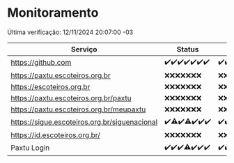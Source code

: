 # Monitoramento

Última verificação: 12/11/2024 20:07:00 -03

|Serviço|Status|Últimas 24h|
|---|---|---|
|https://github.com|<span title="2024-11-05: OK=23">✔️</span><span title="2024-11-06: OK=23">✔️</span><span title="2024-11-07: OK=23">✔️</span><span title="2024-11-08: OK=23">✔️</span><span title="2024-11-09: OK=23">✔️</span><span title="2024-11-10: OK=23">✔️</span><span title="2024-11-11: OK=22">✔️</span>|<span title="11/11/2024 20:07:00 -03 : 200">✔️</span><span title="11/11/2024 21:39:00 -03 : 200">✔️</span><span title="11/11/2024 23:07:00 -03 : 200">✔️</span><span title="12/11/2024 00:10:00 -03 : 200">✔️</span><span title="12/11/2024 01:10:00 -03 : 200">✔️</span><span title="12/11/2024 02:08:00 -03 : 200">✔️</span><span title="12/11/2024 03:11:00 -03 : 200">✔️</span><span title="12/11/2024 04:08:00 -03 : 200">✔️</span><span title="12/11/2024 05:11:00 -03 : 200">✔️</span><span title="12/11/2024 06:08:00 -03 : 200">✔️</span><span title="12/11/2024 07:08:00 -03 : 200">✔️</span><span title="12/11/2024 08:07:00 -03 : 200">✔️</span><span title="12/11/2024 09:15:00 -03 : 200">✔️</span><span title="12/11/2024 10:16:00 -03 : 200">✔️</span><span title="12/11/2024 11:08:00 -03 : 200">✔️</span><span title="12/11/2024 12:08:00 -03 : 200">✔️</span><span title="12/11/2024 13:09:00 -03 : 200">✔️</span><span title="12/11/2024 14:07:00 -03 : 200">✔️</span><span title="12/11/2024 15:10:00 -03 : 200">✔️</span><span title="12/11/2024 16:06:00 -03 : 200">✔️</span><span title="12/11/2024 17:08:00 -03 : 200">✔️</span><span title="12/11/2024 18:07:00 -03 : 200">✔️</span><span title="12/11/2024 19:07:00 -03 : 200">✔️</span><span title="12/11/2024 20:07:00 -03 : 200">✔️</span>|
|https://paxtu.escoteiros.org.br|<span title="2024-11-05: Falhas=23">❌</span><span title="2024-11-06: Falhas=23">❌</span><span title="2024-11-07: Falhas=23">❌</span><span title="2024-11-08: Falhas=23">❌</span><span title="2024-11-09: Falhas=23">❌</span><span title="2024-11-10: Falhas=23">❌</span><span title="2024-11-11: Falhas=22">❌</span>|<span title="11/11/2024 20:07:00 -03 : 403">❌</span><span title="11/11/2024 21:39:00 -03 : 403">❌</span><span title="11/11/2024 23:07:00 -03 : 403">❌</span><span title="12/11/2024 00:10:00 -03 : 403">❌</span><span title="12/11/2024 01:10:00 -03 : 403">❌</span><span title="12/11/2024 02:08:00 -03 : 403">❌</span><span title="12/11/2024 03:11:00 -03 : 403">❌</span><span title="12/11/2024 04:08:00 -03 : 403">❌</span><span title="12/11/2024 05:11:00 -03 : 403">❌</span><span title="12/11/2024 06:08:00 -03 : 403">❌</span><span title="12/11/2024 07:08:00 -03 : 403">❌</span><span title="12/11/2024 08:07:00 -03 : 403">❌</span><span title="12/11/2024 09:15:00 -03 : 403">❌</span><span title="12/11/2024 10:16:00 -03 : 403">❌</span><span title="12/11/2024 11:08:00 -03 : 403">❌</span><span title="12/11/2024 12:08:00 -03 : 403">❌</span><span title="12/11/2024 13:09:00 -03 : 403">❌</span><span title="12/11/2024 14:07:00 -03 : 403">❌</span><span title="12/11/2024 15:10:00 -03 : 403">❌</span><span title="12/11/2024 16:06:00 -03 : 403">❌</span><span title="12/11/2024 17:08:00 -03 : 403">❌</span><span title="12/11/2024 18:07:00 -03 : 403">❌</span><span title="12/11/2024 19:07:00 -03 : 403">❌</span><span title="12/11/2024 20:07:00 -03 : 403">❌</span>|
|https://escoteiros.org.br|<span title="2024-11-05: Falhas=23">❌</span><span title="2024-11-06: Falhas=23">❌</span><span title="2024-11-07: Falhas=23">❌</span><span title="2024-11-08: Falhas=23">❌</span><span title="2024-11-09: Falhas=23">❌</span><span title="2024-11-10: Falhas=23">❌</span><span title="2024-11-11: Falhas=22">❌</span>|<span title="11/11/2024 20:07:00 -03 : 403">❌</span><span title="11/11/2024 21:39:00 -03 : 403">❌</span><span title="11/11/2024 23:07:00 -03 : 403">❌</span><span title="12/11/2024 00:10:00 -03 : 403">❌</span><span title="12/11/2024 01:10:00 -03 : 403">❌</span><span title="12/11/2024 02:08:00 -03 : 403">❌</span><span title="12/11/2024 03:11:00 -03 : 403">❌</span><span title="12/11/2024 04:08:00 -03 : 403">❌</span><span title="12/11/2024 05:11:00 -03 : 403">❌</span><span title="12/11/2024 06:08:00 -03 : 403">❌</span><span title="12/11/2024 07:08:00 -03 : 403">❌</span><span title="12/11/2024 08:07:00 -03 : 403">❌</span><span title="12/11/2024 09:15:00 -03 : 403">❌</span><span title="12/11/2024 10:16:00 -03 : 403">❌</span><span title="12/11/2024 11:08:00 -03 : 403">❌</span><span title="12/11/2024 12:08:00 -03 : 403">❌</span><span title="12/11/2024 13:09:00 -03 : 403">❌</span><span title="12/11/2024 14:07:00 -03 : 403">❌</span><span title="12/11/2024 15:10:00 -03 : 403">❌</span><span title="12/11/2024 16:06:00 -03 : 403">❌</span><span title="12/11/2024 17:08:00 -03 : 403">❌</span><span title="12/11/2024 18:07:00 -03 : 403">❌</span><span title="12/11/2024 19:07:00 -03 : 403">❌</span><span title="12/11/2024 20:07:00 -03 : 403">❌</span>|
|https://paxtu.escoteiros.org.br/paxtu|<span title="2024-11-05: Falhas=23">❌</span><span title="2024-11-06: Falhas=23">❌</span><span title="2024-11-07: Falhas=23">❌</span><span title="2024-11-08: Falhas=23">❌</span><span title="2024-11-09: Falhas=23">❌</span><span title="2024-11-10: Falhas=23">❌</span><span title="2024-11-11: Falhas=22">❌</span>|<span title="11/11/2024 20:07:00 -03 : 403">❌</span><span title="11/11/2024 21:39:00 -03 : 403">❌</span><span title="11/11/2024 23:07:00 -03 : 403">❌</span><span title="12/11/2024 00:10:00 -03 : 403">❌</span><span title="12/11/2024 01:10:00 -03 : 403">❌</span><span title="12/11/2024 02:08:00 -03 : 403">❌</span><span title="12/11/2024 03:11:00 -03 : 403">❌</span><span title="12/11/2024 04:08:00 -03 : 403">❌</span><span title="12/11/2024 05:11:00 -03 : 403">❌</span><span title="12/11/2024 06:08:00 -03 : 403">❌</span><span title="12/11/2024 07:08:00 -03 : 403">❌</span><span title="12/11/2024 08:07:00 -03 : 403">❌</span><span title="12/11/2024 09:15:00 -03 : 403">❌</span><span title="12/11/2024 10:16:00 -03 : 403">❌</span><span title="12/11/2024 11:08:00 -03 : 403">❌</span><span title="12/11/2024 12:08:00 -03 : 403">❌</span><span title="12/11/2024 13:09:00 -03 : 403">❌</span><span title="12/11/2024 14:07:00 -03 : 403">❌</span><span title="12/11/2024 15:10:00 -03 : 403">❌</span><span title="12/11/2024 16:06:00 -03 : 403">❌</span><span title="12/11/2024 17:08:00 -03 : 403">❌</span><span title="12/11/2024 18:07:00 -03 : 403">❌</span><span title="12/11/2024 19:07:00 -03 : 403">❌</span><span title="12/11/2024 20:07:00 -03 : 403">❌</span>|
|https://paxtu.escoteiros.org.br/meupaxtu|<span title="2024-11-05: Falhas=23">❌</span><span title="2024-11-06: Falhas=23">❌</span><span title="2024-11-07: Falhas=23">❌</span><span title="2024-11-08: Falhas=23">❌</span><span title="2024-11-09: Falhas=23">❌</span><span title="2024-11-10: Falhas=23">❌</span><span title="2024-11-11: Falhas=22">❌</span>|<span title="11/11/2024 20:07:00 -03 : 403">❌</span><span title="11/11/2024 21:39:00 -03 : 403">❌</span><span title="11/11/2024 23:07:00 -03 : 403">❌</span><span title="12/11/2024 00:10:00 -03 : 403">❌</span><span title="12/11/2024 01:10:00 -03 : 403">❌</span><span title="12/11/2024 02:08:00 -03 : 403">❌</span><span title="12/11/2024 03:11:00 -03 : 403">❌</span><span title="12/11/2024 04:08:00 -03 : 403">❌</span><span title="12/11/2024 05:11:00 -03 : 403">❌</span><span title="12/11/2024 06:08:00 -03 : 403">❌</span><span title="12/11/2024 07:08:00 -03 : 403">❌</span><span title="12/11/2024 08:07:00 -03 : 403">❌</span><span title="12/11/2024 09:15:00 -03 : 403">❌</span><span title="12/11/2024 10:16:00 -03 : 403">❌</span><span title="12/11/2024 11:08:00 -03 : 403">❌</span><span title="12/11/2024 12:08:00 -03 : 403">❌</span><span title="12/11/2024 13:09:00 -03 : 403">❌</span><span title="12/11/2024 14:07:00 -03 : 403">❌</span><span title="12/11/2024 15:10:00 -03 : 403">❌</span><span title="12/11/2024 16:06:00 -03 : 403">❌</span><span title="12/11/2024 17:08:00 -03 : 403">❌</span><span title="12/11/2024 18:07:00 -03 : 403">❌</span><span title="12/11/2024 19:07:00 -03 : 403">❌</span><span title="12/11/2024 20:07:00 -03 : 403">❌</span>|
|https://sigue.escoteiros.org.br/siguenacional|<span title="2024-11-05: OK=23">✔️</span><span title="2024-11-06: OK=22, Falhas=1">⚠️</span><span title="2024-11-07: OK=23">✔️</span><span title="2024-11-08: OK=22, Falhas=1">⚠️</span><span title="2024-11-09: OK=23">✔️</span><span title="2024-11-10: OK=23">✔️</span><span title="2024-11-11: OK=22">✔️</span>|<span title="11/11/2024 20:07:00 -03 : 200">✔️</span><span title="11/11/2024 21:39:00 -03 : 200">✔️</span><span title="11/11/2024 23:07:00 -03 : 200">✔️</span><span title="12/11/2024 00:10:00 -03 : 200">✔️</span><span title="12/11/2024 01:10:00 -03 : 200">✔️</span><span title="12/11/2024 02:08:00 -03 : 200">✔️</span><span title="12/11/2024 03:11:00 -03 : 200">✔️</span><span title="12/11/2024 04:08:00 -03 : 200">✔️</span><span title="12/11/2024 05:11:00 -03 : 200">✔️</span><span title="12/11/2024 06:08:00 -03 : 200">✔️</span><span title="12/11/2024 07:08:00 -03 : 200">✔️</span><span title="12/11/2024 08:07:00 -03 : 200">✔️</span><span title="12/11/2024 09:15:00 -03 : 200">✔️</span><span title="12/11/2024 10:16:00 -03 : 200">✔️</span><span title="12/11/2024 11:08:00 -03 : 200">✔️</span><span title="12/11/2024 12:08:00 -03 : 200">✔️</span><span title="12/11/2024 13:09:00 -03 : 200">✔️</span><span title="12/11/2024 14:07:00 -03 : 200">✔️</span><span title="12/11/2024 15:10:00 -03 : 200">✔️</span><span title="12/11/2024 16:06:00 -03 : 200">✔️</span><span title="12/11/2024 17:08:00 -03 : 200">✔️</span><span title="12/11/2024 18:07:00 -03 : 200">✔️</span><span title="12/11/2024 19:07:00 -03 : 200">✔️</span><span title="12/11/2024 20:07:00 -03 : 200">✔️</span>|
|https://id.escoteiros.org.br/|<span title="2024-11-05: Falhas=23">❌</span><span title="2024-11-06: Falhas=23">❌</span><span title="2024-11-07: Falhas=23">❌</span><span title="2024-11-08: Falhas=23">❌</span><span title="2024-11-09: Falhas=23">❌</span><span title="2024-11-10: Falhas=23">❌</span><span title="2024-11-11: Falhas=22">❌</span>|<span title="11/11/2024 20:07:00 -03 : 403">❌</span><span title="11/11/2024 21:39:00 -03 : 403">❌</span><span title="11/11/2024 23:07:00 -03 : 403">❌</span><span title="12/11/2024 00:10:00 -03 : 403">❌</span><span title="12/11/2024 01:10:00 -03 : 403">❌</span><span title="12/11/2024 02:08:00 -03 : 403">❌</span><span title="12/11/2024 03:11:00 -03 : 403">❌</span><span title="12/11/2024 04:08:00 -03 : 403">❌</span><span title="12/11/2024 05:11:00 -03 : 403">❌</span><span title="12/11/2024 06:08:00 -03 : 403">❌</span><span title="12/11/2024 07:08:00 -03 : 403">❌</span><span title="12/11/2024 08:07:00 -03 : 403">❌</span><span title="12/11/2024 09:15:00 -03 : 403">❌</span><span title="12/11/2024 10:16:00 -03 : 403">❌</span><span title="12/11/2024 11:08:00 -03 : 403">❌</span><span title="12/11/2024 12:08:00 -03 : 403">❌</span><span title="12/11/2024 13:09:00 -03 : 403">❌</span><span title="12/11/2024 14:07:00 -03 : 403">❌</span><span title="12/11/2024 15:10:00 -03 : 403">❌</span><span title="12/11/2024 16:06:00 -03 : 403">❌</span><span title="12/11/2024 17:08:00 -03 : 403">❌</span><span title="12/11/2024 18:07:00 -03 : 403">❌</span><span title="12/11/2024 19:07:00 -03 : 403">❌</span><span title="12/11/2024 20:07:00 -03 : 403">❌</span>|
|Paxtu Login|<span title="2024-11-05: OK=23">✔️</span><span title="2024-11-06: OK=23">✔️</span><span title="2024-11-07: OK=23">✔️</span><span title="2024-11-08: OK=22, Falhas=1">⚠️</span><span title="2024-11-09: OK=23">✔️</span><span title="2024-11-10: OK=23">✔️</span><span title="2024-11-11: OK=22">✔️</span>|<span title="11/11/2024 20:07:00 -03 : 200">✔️</span><span title="11/11/2024 21:39:00 -03 : 200">✔️</span><span title="11/11/2024 23:07:00 -03 : 200">✔️</span><span title="12/11/2024 00:11:00 -03 : 200">✔️</span><span title="12/11/2024 01:10:00 -03 : 200">✔️</span><span title="12/11/2024 02:08:00 -03 : 200">✔️</span><span title="12/11/2024 03:11:00 -03 : 200">✔️</span><span title="12/11/2024 04:08:00 -03 : 200">✔️</span><span title="12/11/2024 05:11:00 -03 : 200">✔️</span><span title="12/11/2024 06:08:00 -03 : 200">✔️</span><span title="12/11/2024 07:08:00 -03 : 200">✔️</span><span title="12/11/2024 08:07:00 -03 : 200">✔️</span><span title="12/11/2024 09:15:00 -03 : 200">✔️</span><span title="12/11/2024 10:16:00 -03 : 200">✔️</span><span title="12/11/2024 11:08:00 -03 : 200">✔️</span><span title="12/11/2024 12:08:00 -03 : 200">✔️</span><span title="12/11/2024 13:09:00 -03 : 200">✔️</span><span title="12/11/2024 14:07:00 -03 : 200">✔️</span><span title="12/11/2024 15:10:00 -03 : 200">✔️</span><span title="12/11/2024 16:06:00 -03 : 200">✔️</span><span title="12/11/2024 17:08:00 -03 : 200">✔️</span><span title="12/11/2024 18:07:00 -03 : 200">✔️</span><span title="12/11/2024 19:07:00 -03 : 200">✔️</span><span title="12/11/2024 20:07:00 -03 : 200">✔️</span>|
